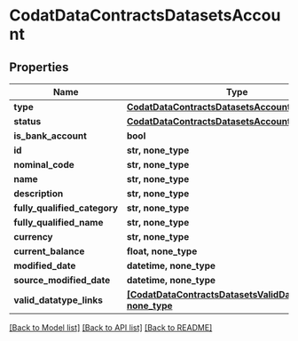 # CodatDataContractsDatasetsAccount


## Properties
Name | Type | Description | Notes
------------ | ------------- | ------------- | -------------
**type** | [**CodatDataContractsDatasetsAccountType**](CodatDataContractsDatasetsAccountType.md) |  | 
**status** | [**CodatDataContractsDatasetsAccountStatus**](CodatDataContractsDatasetsAccountStatus.md) |  | 
**is_bank_account** | **bool** |  | 
**id** | **str, none_type** |  | [optional] 
**nominal_code** | **str, none_type** |  | [optional] 
**name** | **str, none_type** |  | [optional] 
**description** | **str, none_type** |  | [optional] 
**fully_qualified_category** | **str, none_type** |  | [optional] 
**fully_qualified_name** | **str, none_type** |  | [optional] 
**currency** | **str, none_type** |  | [optional] 
**current_balance** | **float, none_type** |  | [optional] 
**modified_date** | **datetime, none_type** |  | [optional] 
**source_modified_date** | **datetime, none_type** |  | [optional] 
**valid_datatype_links** | [**[CodatDataContractsDatasetsValidDatatypeLinks], none_type**](CodatDataContractsDatasetsValidDatatypeLinks.md) |  | [optional] 

[[Back to Model list]](../README.md#documentation-for-models) [[Back to API list]](../README.md#documentation-for-api-endpoints) [[Back to README]](../README.md)



